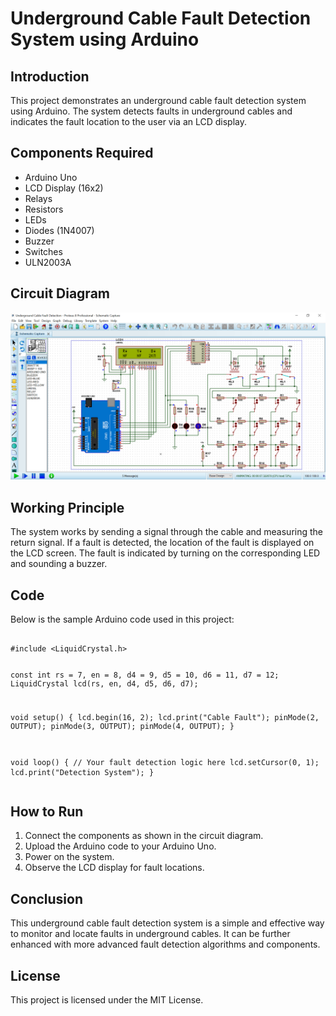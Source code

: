 <!DOCTYPE html>
<html lang="en">
<head>
    <meta charset="UTF-8">
    <meta name="viewport" content="width=device-width, initial-scale=1.0">
   
<body>
    <div class="container">
        <h1>Underground Cable Fault Detection System using Arduino</h1>
        <h2>Introduction</h2>
        <p>This project demonstrates an underground cable fault detection system using Arduino. The system detects faults in underground cables and indicates the fault location to the user via an LCD display.</p>
        <h2>Components Required</h2>
        <ul>
            <li>Arduino Uno</li>
            <li>LCD Display (16x2)</li>
            <li>Relays</li>
            <li>Resistors</li>
            <li>LEDs</li>
            <li>Diodes (1N4007)</li>
            <li>Buzzer</li>
            <li>Switches</li>
            <li>ULN2003A</li>
        </ul>
        <h2>Circuit Diagram</h2>
        <div class="image-container">
            <img src="How to make a Underground Cable Fault Detection using Arduino.png" alt="Underground Cable Fault Detection Circuit Diagram">
        </div>
        <h2>Working Principle</h2>
        <p>The system works by sending a signal through the cable and measuring the return signal. If a fault is detected, the location of the fault is displayed on the LCD screen. The fault is indicated by turning on the corresponding LED and sounding a buzzer.</p>
        <h2>Code</h2>
        <p>Below is the sample Arduino code used in this project:</p>
        <pre>
<code>
#include &lt;LiquidCrystal.h&gt;

const int rs = 7, en = 8, d4 = 9, d5 = 10, d6 = 11, d7 = 12;
LiquidCrystal lcd(rs, en, d4, d5, d6, d7);

void setup() {
  lcd.begin(16, 2);
  lcd.print("Cable Fault");
  pinMode(2, OUTPUT);
  pinMode(3, OUTPUT);
  pinMode(4, OUTPUT);
}

void loop() {
  // Your fault detection logic here
  lcd.setCursor(0, 1);
  lcd.print("Detection System");
}
</code>
        </pre>

  <h2>How to Run</h2>
        <ol>
            <li>Connect the components as shown in the circuit diagram.</li>
            <li>Upload the Arduino code to your Arduino Uno.</li>
            <li>Power on the system.</li>
            <li>Observe the LCD display for fault locations.</li>
        </ol>
      <h2>Conclusion</h2>
        <p>This underground cable fault detection system is a simple and effective way to monitor and locate faults in underground cables. It can be further enhanced with more advanced fault detection algorithms and components.</p>
        <h2>License</h2>
        <p>This project is licensed under the MIT License.</p>
    </div>
</body>
</html>
